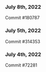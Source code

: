### July 8th, 2022

Commit #180787

### July 5th, 2022

Commit #314353


### July 4th, 2022

Commit #72281
